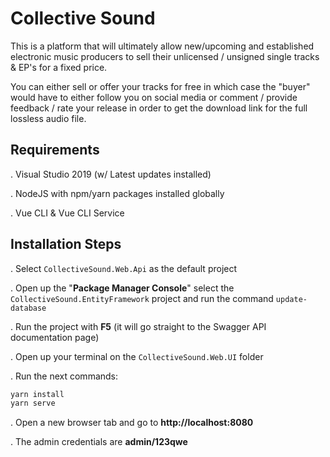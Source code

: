 # Collective Sound

This is a platform that will ultimately allow new/upcoming and established electronic music producers
to sell their unlicensed / unsigned single tracks & EP's for a fixed price.

You can either sell or offer your tracks for free in which case the "buyer" would have to either follow you on social media or
comment / provide feedback / rate your release in order to get the download link for the full lossless audio file.

## Requirements

. Visual Studio 2019 (w/ Latest updates installed)

. NodeJS with npm/yarn packages installed globally

. Vue CLI & Vue CLI Service

## Installation Steps

. Select `CollectiveSound.Web.Api` as the default project

. Open up the "**Package Manager Console**" select the `CollectiveSound.EntityFramework` project and run the command `update-database`

. Run the project with **F5** (it will go straight to the Swagger API documentation page)

. Open up your terminal on the `CollectiveSound.Web.UI` folder

  . Run the next commands:
	
```bash
yarn install
yarn serve
```
	
  . Open a new browser tab and go to **http://localhost:8080**
	
  . The admin credentials are **admin/123qwe**
